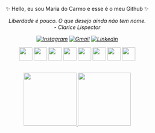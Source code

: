 <div align="center">

  ✨ Hello, eu sou Maria do Carmo e esse é o meu Github ✨ 

<i>Liberdade é pouco. O que desejo ainda não tem nome.
<i><br>- Clarice Lispector  

 [![Instagram](https://img.shields.io/badge/Instagram-E4405F?style=for-the-badge&logo=instagram&logoColor=white)](https://www.instagram.com/a_maria.exe/)
 [![Gmail](https://img.shields.io/badge/Gmail-D14836?style=for-the-badge&logo=gmail&logoColor=white)](mailto:silvestre.mca@gmail.com/)
 [![Linkedin](https://img.shields.io/badge/LinkedIn-0077B5?style=for-the-badge&logo=linkedin&logoColor=white)](https://www.linkedin.com/in/mariadocarmoalcantara/)
 
 <img height="35" widht="35" src="https://cdn.jsdelivr.net/gh/devicons/devicon/icons/java/java-original.svg"/> 
 <img height="35" widht="35" src="https://cdn.jsdelivr.net/gh/devicons/devicon/icons/html5/html5-original.svg" />
 <img height="35" widht="35" src="https://cdn.jsdelivr.net/gh/devicons/devicon/icons/css3/css3-original.svg" />
 <img height="35" widht="35" src="https://cdn.jsdelivr.net/gh/devicons/devicon/icons/javascript/javascript-original.svg" />
 <img height="35" widht="35" src= "https://cdn.jsdelivr.net/gh/devicons/devicon/icons/csharp/csharp-original.svg" />
 <img height="35" widht="35" src= "https://cdn.jsdelivr.net/gh/devicons/devicon/icons/arduino/arduino-original.svg" />
 <img height="35" widht="35" src= "https://cdn.jsdelivr.net/gh/devicons/devicon/icons/unity/unity-original.svg" />
 <img height="35" widht="35" src= "https://cdn.jsdelivr.net/gh/devicons/devicon/icons/figma/figma-original.svg" />
 

</div>

##

<div align="center">
  <a href="https://github.com/Madu-dev">
  <img height="140em" src="https://github-readme-stats.vercel.app/api?username=Madu-dev&show_icons=true&theme=dark&include_all_commits=true&count_private=true"/>
  <img height="140em" src="https://github-readme-stats.vercel.app/api/top-langs/?username=Madu-dev&layout=compact&langs_count=7&theme=dark"/>
</div> 
